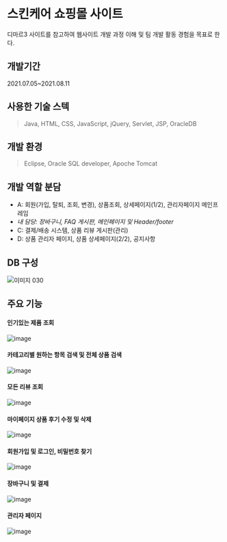 # 스킨케어 쇼핑몰 사이트
디마르3 사이트를 참고하여 웹사이트 개발 과정 이해 및 팀 개발 활동 경험을 목표로 한다.

## 개발기간
2021.07.05~2021.08.11


## 사용한 기술 스텍
> Java, HTML, CSS, JavaScript, jQuery, Servlet, JSP, OracleDB

## 개발 환경
> Eclipse, Oracle SQL developer, Apoche Tomcat

## 개발 역할 분담
- A: 회원(가입, 탈퇴, 조회, 변경), 상품조회, 상세페이지(1/2), 관리자페이지 메인프레임
- _내 담당: 장바구니, FAQ 게시판, 메인페이지 및 Header/footer_   
- C: 결제/배송 시스템, 상품 리뷰 게시판(관리)
- D: 상품 관리자 페이지, 상품 상세페이지(2/2), 공지사항

## DB 구성
![이미지 030](https://user-images.githubusercontent.com/64838115/152777315-7c0ee8e5-d56e-484f-9c19-c019ecdc547e.png)

## 주요 기능
#### 인기있는 제품 조회
![image](https://user-images.githubusercontent.com/64838115/152777698-37553aba-1454-4e21-bdc3-e5f119566efc.png)

#### 카테고리별 원하는 항목 검색 및 전체 상품 검색
![image](https://user-images.githubusercontent.com/64838115/152777824-46f4a524-7325-425e-bd60-69d068bb0aaf.png)

#### 모든 리뷰 조회
![image](https://user-images.githubusercontent.com/64838115/152778021-4a320f5a-5cd0-41cc-9c75-03a47a048bf9.png)

#### 마이페이지 상품 후기 수정 및 삭제
![image](https://user-images.githubusercontent.com/64838115/152778119-c6d345f1-a21c-420c-9d15-14e07486adb5.png)

#### 회원가입 및 로그인, 비밀번호 찾기
![image](https://user-images.githubusercontent.com/64838115/152778245-a159966f-6291-4109-a7d4-18b7a5592518.png)

#### 장바구니 및 결제
![image](https://user-images.githubusercontent.com/64838115/152778429-d017da1f-e3f3-405e-84f2-0c43d0f61aae.png)

#### 관리자 페이지
![image](https://user-images.githubusercontent.com/64838115/152778558-d1b3f0fd-5c51-4d0d-9cec-badde905f01a.png)


